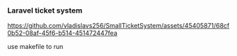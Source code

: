 ### Laravel ticket system

https://github.com/vladislavs256/SmallTicketSystem/assets/45405871/68cf0b52-08af-45f6-b514-451472447fea

use makefile to run 
